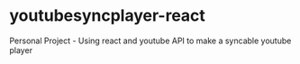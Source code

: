 # youtubesyncplayer-react

Personal Project - Using react and youtube API to make a syncable youtube player
